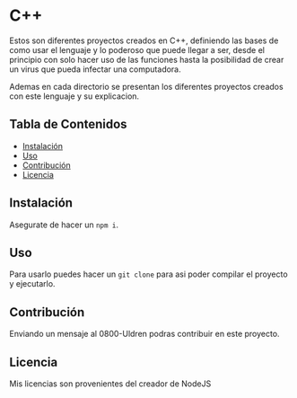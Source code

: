# C++

Estos son diferentes proyectos creados en C++, definiendo las bases de como usar el lenguaje y lo poderoso que puede llegar a ser, desde el principio con solo hacer uso de las funciones hasta la posibilidad de crear un virus que pueda infectar una computadora.

Ademas en cada directorio se presentan los diferentes proyectos creados con este lenguaje y su explicacion.

## Tabla de Contenidos

- [Instalación](#instalación)
- [Uso](#uso)
- [Contribución](#contribución)
- [Licencia](#licencia)

## Instalación

Asegurate de hacer un `npm i`.

## Uso

Para usarlo puedes hacer un `git clone` para asi poder compilar el proyecto y ejecutarlo.

## Contribución

Enviando un mensaje al 0800-Uldren podras contribuir en este proyecto.

## Licencia

Mis licencias son provenientes del creador de NodeJS

